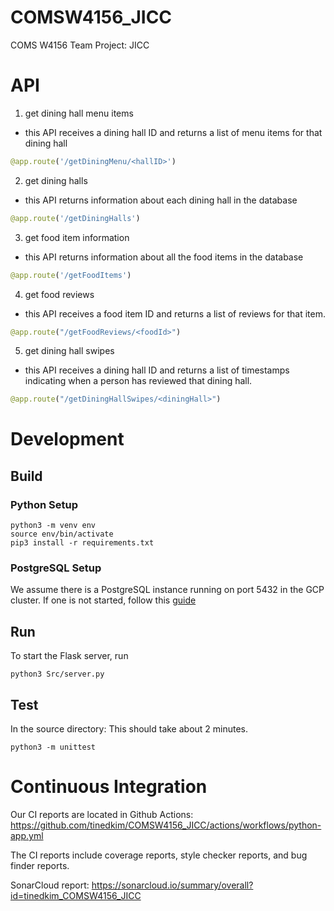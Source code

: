 # COMSW4156_JICC
COMS W4156 Team Project: JICC
# API
1. get dining hall menu items
- this API receives a dining hall ID and returns a list of menu items for that dining hall
```python
@app.route('/getDiningMenu/<hallID>')
```
2. get dining halls
- this API returns information about each dining hall in the database
```python
@app.route('/getDiningHalls')
```
3. get food item information
- this API returns information about all the food items in the database
```python
@app.route('/getFoodItems')
```
4. get food reviews
- this API receives a food item ID and returns a list of reviews for that item.
```python
@app.route("/getFoodReviews/<foodId>")
```
5. get dining hall swipes
- this API receives a dining hall ID and returns a list of timestamps indicating when a person has reviewed that dining hall.
```python
@app.route("/getDiningHallSwipes/<diningHall>")
```


# Development
## Build
### Python Setup
```
python3 -m venv env
source env/bin/activate
pip3 install -r requirements.txt
```
### PostgreSQL Setup
We assume there is a PostgreSQL instance running on port 5432 in the GCP cluster. If one is not started, follow this [guide](https://www.digitalocean.com/community/tutorials/how-to-install-and-use-postgresql-on-ubuntu-18-04)
## Run 
To start the Flask server, run
```
python3 Src/server.py 
```
## Test
In the source directory:
This should take about 2 minutes.
```
python3 -m unittest
```

# Continuous Integration
Our CI reports are located in Github Actions: https://github.com/tinedkim/COMSW4156_JICC/actions/workflows/python-app.yml

The CI reports include coverage reports, style checker reports, and bug finder reports.

SonarCloud report: https://sonarcloud.io/summary/overall?id=tinedkim_COMSW4156_JICC
